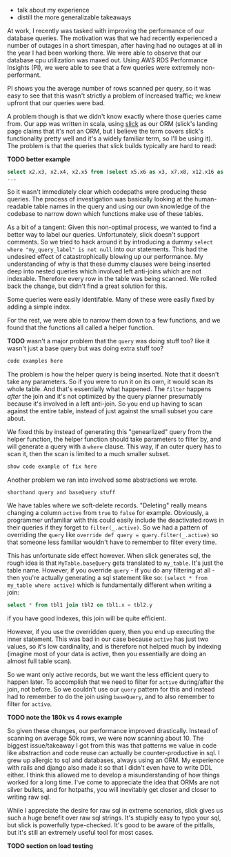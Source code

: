 - talk about my experience
- distill the more generalizable takeaways

At work, I recently was tasked with improving the performance of our database queries. 
The motivation was that we had recently experienced a number of outages in a short timespan, after having had no outages at all in the year I had been working there.
We were able to observe that our database cpu utilization was maxed out. Using AWS RDS Performance Insights (PI), we were able to see that a few queries were extremely non-performant.

PI shows you the average number of rows scanned per query, so it was easy to see that this wasn't strictly a problem of increased traffic; we knew upfront that our queries were bad. 

A problem though is that we didn't know exactly where those queries came from. Our app was written in scala, using [slick](https://scala-slick.org/) as our ORM (slick's landing page claims that it's not an ORM, but I believe the term covers slick's functionality pretty well and it's a widely familiar term, so I'll be using it). The problem is that the queries that slick builds typically are hard to read:

**TODO better example**
```sql
select x2.x3, x2.x4, x2.x5 from (select x5.x6 as x3, x7.x8, x12.x16 as x5) x2
...
```

So it wasn't immediately clear which codepaths were producing these queries. The process of investigation was basically looking at the human-readable table names in the query and using our own knowledge of the codebase to narrow down which functions make use of these tables. 

As a bit of a tangent: Given this non-optimal process, we wanted to find a better way to label our queries. Unfortunately, slick doesn't support comments. So we tried to hack around it by introducing a dummy `select where "my_query_label" is not null` into our statements. This had the undesired effect of catastrophically blowing up our performance. My understanding of why is that these dummy clauses were being inserted deep into nested queries which involved left anti-joins which are not indexable. Therefore every row in the table was being scanned. We rolled back the change, but didn't find a great solution for this. 

Some queries were easily identifable. Many of these were easily fixed by adding a simple index. 

For the rest, we were able to narrow them down to a few functions, and we found that the functions all called a helper function. 

**TODO** wasn't a major problem that the `query` was doing stuff too? like it wasn't just a base query but was doing extra stuff too?

```scala
code examples here
```

The problem is how the helper query is being inserted. Note that it doesn't take any parameters. So if you were to run it on its own, it would scan its whole table.
And that's essentially what happened. The `filter` happens _after_ the join and it's not optimized by the query planner presumably because it's involved in a left anti-join. So you end up having to scan against the entire table, instead of just against the small subset you care about.

We fixed this by instead of generating this "genearlized" query from the helper function, the helper function should take parameters to filter by,
and will generate a query with a `where` clause. This way, if an outer query has to scan it, then the scan is limited to a much smaller subset.

```scala
show code example of fix here
```

Another problem we ran into involved some abstractions we wrote.

```scala
shorthand query and baseQuery stuff
```

We have tables where we soft-delete records. "Deleting" really means changing a column `active` from `true` to `false` for example. 
Obviously, a programmer unfamiliar with this could easily include the deactivated rows in their queries if they forget to `filter(_.active)`.
So we had a pattern of overriding the `query` like `override def query = query.filter(_.active)` so that someone less familiar wouldn't have to remember to
filter every time.

This has unfortunate side effect however. When slick generates sql, the rough idea is that `MyTable.baseQuery` gets translated to `my_table`.
It's just the table name. However, if you override `query` - if you do any filtering at all - then you're actually generating a sql statement like so:
`(select * from my_table where active)` which is fundamentally different when writing a join:

```sql
select * from tbl1 join tbl2 on tbl1.x = tbl2.y
```

if you have good indexes, this join will be quite efficient.

However, if you use the overridden query, then you end up executing the inner statement. This was bad in our case because `active` has just two values, so it's low cardinality, and is therefore not helped much by indexing (imagine most of your data is active, then you essentially are doing an almost full table scan).

So we want only active records, but we want the less efficient query to happen later. To accomplish that we need to filter for `active` during/after the join, not before. So we couldn't use our `query` pattern for this and instead had to remember to do the join using `baseQuery`, and to also remember to filter for `active`. 

**TODO note the 180k vs 4 rows example**

So given these changes, our performance improved drastically. Instead of scanning on average 50k rows, we were now scanning about 10. 
The biggest issue/takeaway I got from this was that patterns we value in code like abstraction and code reuse can actually be counter-productive in sql. 
I grew up allergic to sql and databases, always using an ORM. My experience with rails and django also made it so that I didn't even have to write DDL either. I think this allowed me to develop a misunderstanding of how things worked for a long time. I've come to appreciate the idea that ORMs are not silver bullets, and for hotpaths, you will inevitably get closer and closer to writing raw sql.

While I appreciate the desire for raw sql in extreme scenarios, slick gives us such a huge benefit over raw sql strings. It's stupidly easy to typo your sql, but slick is powerfully type-checked. It's good to be aware of the pitfalls, but it's still an extremely useful tool for most cases. 

**TODO section on load testing**













